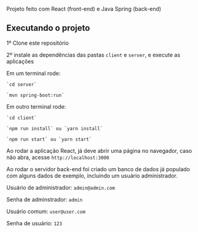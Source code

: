 Projeto feito com React (front-end) e Java Spring (back-end)

## Executando o projeto
1º Clone este repositório

2º instale as dependências das pastas `client` e `server`, e execute as aplicações

  Em um terminal rode:

    `cd server`

    `mvn spring-boot:run`

  Em outro terminal rode:

    `cd client`

    `npm run install` ou `yarn install`

    `npm run start` ou `yarn start`

Ao rodar a aplicação React, já deve abrir uma página no navegador, caso não abra, acesse `http://localhost:3000`


Ao rodar o servidor back-end foi criado um banco de dados já populado com alguns dados de exemplo, incluindo um usuário administrador.

Usuário de administrador: `admin@admin.com`

Senha de adminstrador: `admin`

Usuário comum: `user@user.com`

Senha de usuário: `123`

